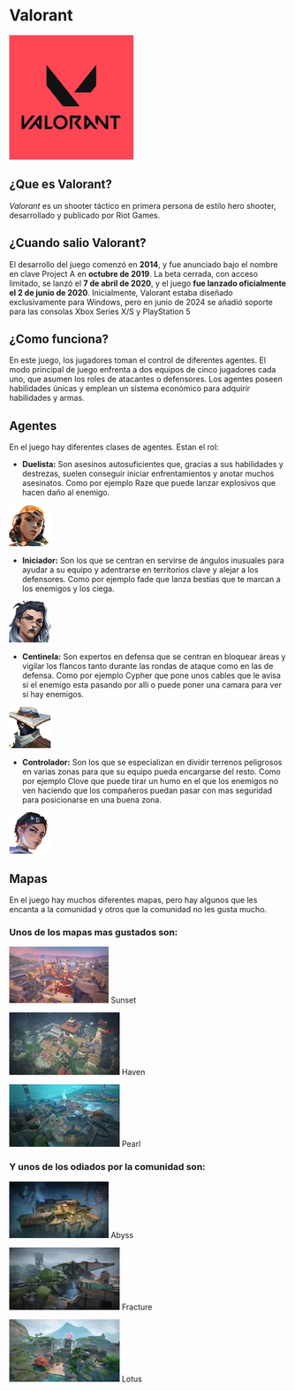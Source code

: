 # **Valorant** 
![text alternatiu](valorant.png)
## ¿Que es Valorant?
*Valorant* es un shooter táctico en primera persona de estilo hero shooter, desarrollado y publicado por Riot Games.
## ¿Cuando salio Valorant?
El desarrollo del juego comenzó en **2014**, y fue anunciado bajo el nombre en clave Project A en **octubre de 2019**. La beta cerrada, con acceso limitado, se lanzó el **7 de abril de 2020**, y el juego **fue lanzado oficialmente el 2 de junio de 2020**. Inicialmente, Valorant estaba diseñado exclusivamente para Windows, pero en junio de 2024 se añadió soporte para las consolas Xbox Series X/S y PlayStation 5
## ¿Como funciona?
En este juego, los jugadores toman el control de diferentes agentes. El modo principal de juego enfrenta a dos equipos de cinco jugadores cada uno, que asumen los roles de atacantes o defensores. Los agentes poseen habilidades únicas y emplean un sistema económico para adquirir habilidades y armas.
## Agentes
En el juego hay diferentes clases de agentes.
Estan el rol: 
- **Duelista:** Son asesinos autosuficientes que, gracias a sus habilidades y destrezas, suelen conseguir iniciar enfrentamientos y anotar muchos asesinatos. Como por ejemplo Raze que puede lanzar explosivos que hacen daño al enemigo.
  
![raze](raze.webp)
- **Iniciador:** Son los que se centran en servirse de ángulos inusuales para ayudar a su equipo y adentrarse en territorios clave y alejar a los defensores. Como por ejemplo fade que lanza bestias que te marcan a los enemigos y los ciega.

![text alternatiu](fade.webp)
- **Centinela:** Son expertos en defensa que se centran en bloquear áreas y vigilar los flancos tanto durante las rondas de ataque como en las de defensa. Como por ejemplo Cypher que pone unos cables que le avisa si el enemigo esta pasando por alli o puede poner una camara para ver si hay enemigos.

![text alternatiu](cypher.webp)
- **Controlador:** Son los que se especializan en dividir terrenos peligrosos en varias zonas para que su equipo pueda encargarse del resto. Como por ejemplo Clove que puede tirar un humo en el que los enemigos no ven haciendo que los compañeros puedan pasar con mas seguridad para posicionarse en una buena zona.

![text alternatiu](clove.webp)
## Mapas
En el juego hay muchos diferentes mapas, pero hay algunos que les encanta a la comunidad y otros que la comunidad no les gusta mucho. 
### Unos de los mapas mas gustados son:

![Sunset](sunset.webp)
Sunset

![Haven](haven.webp)
Haven

![Pearl](pearl.webp)
Pearl

### Y unos de los odiados por la comunidad son:

![text alternatiu](abyss.webp)
Abyss

![text alternatiu](fracture.webp)
Fracture

![text alternatiu](lotus.webp)
Lotus

